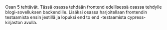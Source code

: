 Osan 5 tehtävät. Tässä osassa tehdään frontend edellisessä osassa tehdylle blogi-sovelluksen backendille. Lisäksi osassa harjoitellaan frontendin testaamista ensin jestillä ja lopuksi end to end -testaamista cypress-kirjaston avulla.
